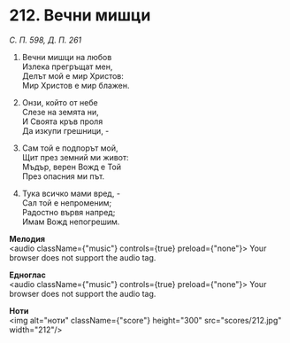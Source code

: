 # 212. Вечни мишци  

*С. П. 598, Д. П. 261*  

1. Вечни мишци на любов  
Излека прегръщат мен,  
Делът мой е мир Христов:  
Мир Христов е мир блажен.  

2. Онзи, който от небе  
Слезе на земята ни,  
И Своята кръв проля  
Да изкупи грешници, -  

3. Сам той е подпорът мой,  
Щит през земний ми живот:  
Мъдър, верен Вожд е Той  
През опасния ми път.  

4. Тука всичко мами вред, -  
Сал той е непроменим;  
Радостно вървя напред;  
Имам Вожд непогрешим.  

__Мелодия__  
<audio className={"music"} controls={true} preload={"none"}><source src="mp3/212.mp3" type="audio/mpeg"/>
Your browser does not support the audio tag.
</audio>  

__Едноглас__  
<audio className={"music"} controls={true} preload={"none"}><source src="transp/212.mp3" type="audio/mpeg"/>
Your browser does not support the audio tag.
</audio>  

__Ноти__  
<img alt="ноти" className={"score"} height="300" src="scores/212.jpg" width="212"/>
